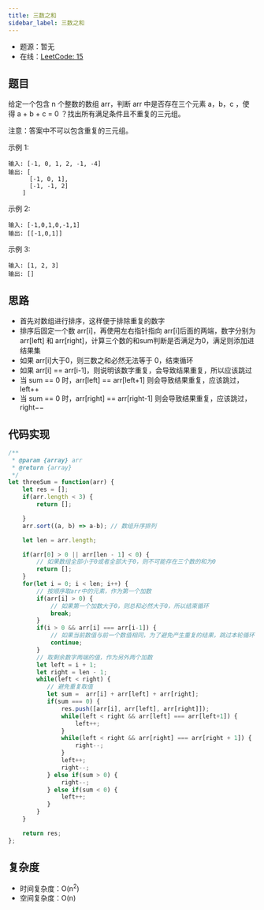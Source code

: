 ```yaml
---
title: 三数之和
sidebar_label: 三数之和
---
```


- 题源：暂无
- 在线：[LeetCode: 15](https://leetcode-cn.com/problems/3sum/)

## 题目

给定一个包含 n 个整数的数组 arr，判断 arr 中是否存在三个元素 a，b，c ，使得 a + b + c = 0 ？找出所有满足条件且不重复的三元组。

注意：答案中不可以包含重复的三元组。

示例 1:

```text
输入: [-1, 0, 1, 2, -1, -4]
输出: [
      [-1, 0, 1],
      [-1, -1, 2]
    ]
```

示例 2:

```text
输入: [-1,0,1,0,-1,1]
输出: [[-1,0,1]]
```

示例 3:

```text
输入: [1, 2, 3]
输出: []
```

## 思路

- 首先对数组进行排序，这样便于排除重复的数字
- 排序后固定一个数 arr[i]，再使用左右指针指向 arr[i]后面的两端，数字分别为 arr[left] 和 arr[right]，计算三个数的和sum判断是否满足为0，满足则添加进结果集
- 如果 arr[i]大于0，则三数之和必然无法等于 0，结束循环
- 如果 arr[i] == arr[i-1]，则说明该数字重复，会导致结果重复，所以应该跳过
- 当 sum == 0 时，arr[left] == arr[left+1] 则会导致结果重复，应该跳过，left++
- 当 sum == 0 时，arr[right] == arr[right-1] 则会导致结果重复，应该跳过，right−−


## 代码实现

```js
/**
 * @param {array} arr
 * @return {array}
 */
let threeSum = function(arr) {
    let res = [];
    if(arr.length < 3) {
        return [];

    }
    arr.sort((a, b) => a-b); // 数组升序排列

    let len = arr.length;

    if(arr[0] > 0 || arr[len - 1] < 0) {
        // 如果数组全部小于0或者全部大于0，则不可能存在三个数的和为0
        return [];
    }
    for(let i = 0; i < len; i++) {
        // 按顺序取arr中的元素，作为第一个加数
        if(arr[i] > 0) {
            // 如果第一个加数大于0，则总和必然大于0，所以结束循环
            break;
        }
        if(i > 0 && arr[i] === arr[i-1]) {
            // 如果当前数值与前一个数值相同，为了避免产生重复的结果，跳过本轮循环
            continue;
        }
        // 取剩余数字两端的值，作为另外两个加数
        let left = i + 1;
        let right = len - 1;
        while(left < right) {
           // 避免重复取值
           let sum =  arr[i] + arr[left] + arr[right];
           if(sum === 0) {
               res.push([arr[i], arr[left], arr[right]]);
               while(left < right && arr[left] === arr[left+1]) {
                   left++;
               }
               while(left < right && arr[right] === arr[right + 1]) {
                   right--;
               }
               left++;
               right--;
           } else if(sum > 0) {
               right--;
           } else if(sum < 0) {
               left++;
           }
        }
    }

    return res;
};
```


## 复杂度

- 时间复杂度：O(n<sup>2</sup>)
- 空间复杂度：O(n)
